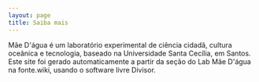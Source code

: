 ```yaml
---
layout: page
title: Saiba mais
---
```


Mãe D'água é um laboratório experimental de ciência cidadã, cultura oceânica e tecnologia, baseado na Universidade Santa Cecília, em Santos. Este site foi gerado automaticamente a partir da seção do Lab Mãe D'água na fonte.wiki, usando o software livre Divisor.
